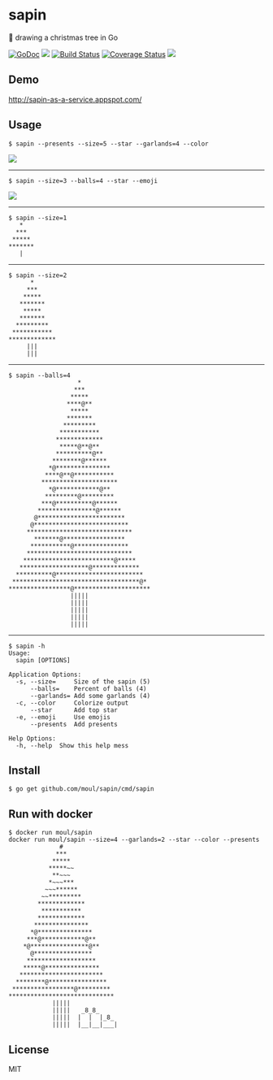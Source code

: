 # sapin
:christmas_tree: drawing a christmas tree in Go

[![GoDoc](https://godoc.org/github.com/moul/sapin?status.svg)](https://godoc.org/github.com/moul/sapin)
[![](https://img.shields.io/badge/appspot-sapin--as--a--service-blue.svg)](http://sapin-as-a-service.appspot.com/)
[![Build Status](https://travis-ci.org/moul/sapin.svg?branch=master)](https://travis-ci.org/moul/sapin)
[![Coverage Status](https://coveralls.io/repos/moul/sapin/badge.svg?branch=master&service=github)](https://coveralls.io/github/moul/sapin?branch=master)
[![](https://badge.imagelayers.io/moul/sapin:latest.svg)](https://imagelayers.io/?images=moul/sapin:latest)

## Demo

http://sapin-as-a-service.appspot.com/

## Usage

```console
$ sapin --presents --size=5 --star --garlands=4 --color
```
![](https://raw.githubusercontent.com/moul/sapin/master/assets/sapin-size5-balls4-star-garlands4-color.png)

---

```console
$ sapin --size=3 --balls=4 --star --emoji
```
![](https://raw.githubusercontent.com/moul/sapin/master/assets/sapin-size3-balls4-star-emoji.png)

---

```console
$ sapin --size=1
   *
  ***
 *****
*******
   |
```

---

```console
$ sapin --size=2
      *
     ***
    *****
   *******
    *****
   *******
  *********
 ***********
*************
     |||
     |||
```

---

```console
$ sapin --balls=4
                   *
                  ***
                 *****
                ****@**
                 *****
                *******
               *********
              ***********
             *************
              *****@**@**
             **********@**
            ********@******
           *@***************
          ****@**@***********
         *********************
           *@************@**
          *********@*********
         ***@**********@******
        ****************@******
       @************************
      @**************************
     *****************************
       *******@*****************
      ***********@***************
     *****************************
    *************************@*****
   *******************@*************
  **********@************************
 ***********************************@*
*****************@*********************
                 |||||
                 |||||
                 |||||
                 |||||
                 |||||
```

---

```console
$ sapin -h
Usage:
  sapin [OPTIONS]

Application Options:
  -s, --size=     Size of the sapin (5)
      --balls=    Percent of balls (4)
      --garlands= Add some garlands (4)
  -c, --color     Colorize output
      --star      Add top star
  -e, --emoji     Use emojis
      --presents  Add presents

Help Options:
  -h, --help  Show this help mess
```

## Install

```console
$ go get github.com/moul/sapin/cmd/sapin
```

## Run with docker

```console
$ docker run moul/sapin
docker run moul/sapin --size=4 --garlands=2 --star --color --presents
              #
             ***
            *****
           *****~~
            **~~~
           *~~~***
          ~~~******
         ~~*********
        *************
         ***********
        *************
       ***************
      *@***************
     ***@************@**
    *@****************@**
      @****************
     *******************
    *****@***************
   ***********************
  ********@****************
 *****************@*********
*****************************
            |||||
            |||||   _8_8_
            |||||  |  |  |_8_
            |||||  |__|__|___|
```


## License

MIT
